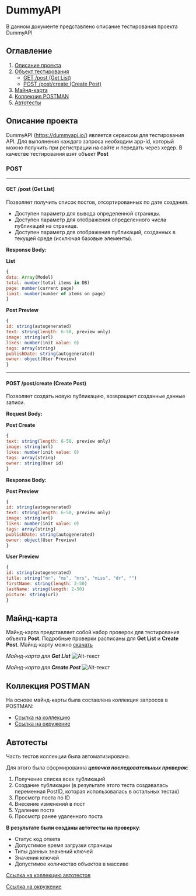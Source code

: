 # DummyAPI

В данном документе представлено описание тестирования проекта DummyAPI

## Оглавление
1. [Описание проекта](#описание-проекта)
2. [Объект тестирования](#post)
   - [GET /post (Get List)](#get-post-get-list)
   - [POST /post/create (Create Post)](#post-postcreate-create-post)
3. [Майнд-карта](#майнд-карта)
4. [Коллекция POSTMAN](#коллекция-postman)
5. [Автотесты](#автотесты)
   
## Описание проекта

DummyAPI (https://dummyapi.io/) является сервисом для тестирования API. Для выполнения каждого запроса необходим app-id, который можно получить при регистрации на сайте и передать через хедер.
В качестве тестирования взят объект **Post**

### POST
_____
#### GET /post (Get List)
Позволяет получить список постов, отсортированных по дате создания.
- Доступен параметр для вывода определенной страницы.
- Доступен параметр для отображения определенного числа публикаций на странице.
- Доступен параметр для отображения публикаций, созданных в текущей среде (исключая базовые элементы).

**Response Body:**

**List**
```javascript
{
data: Array(Model)
total: number(total items in DB)
page: number(current page)
limit: number(number of items on page)
}
```
**Post Preview**
```javascript
{
id: string(autogenerated)
text: string(length: 6-50, preview only)
image: string(url)
likes: number(init value: 0)
tags: array(string)
publishDate: string(autogenerated)
owner: object(User Preview)
}
```
_____
#### POST /post/create (Create Post)
Позволяет создать новую публикацию, возвращает созданные данные записи.

**Request Body:**

**Post Create**
```javascript
{
text: string(length: 6-50, preview only)
image: string(url)
likes: number(init value: 0)
tags: array(string)
owner: string(User id)
}
```
**Response Body:**

**Post Preview**
```javascript
{
id: string(autogenerated)
text: string(length: 6-50, preview only)
image: string(url)
likes: number(init value: 0)
tags: array(string)
publishDate: string(autogenerated)
owner: object(User Preview)
}
```
**User Preview**
```javascript
{
id: string(autogenerated)
title: string("mr", "ms", "mrs", "miss", "dr", "")
firstName: string(length: 2-50)
lastName: string(length: 2-50)
picture: string(url)
}
```

## Майнд-карта
Майнд-карта представляет собой набор проверок для тестирования объекта **Post**. Подробные проверки расписаны для **Get List** и **Create Post**. Майнд-карту можно [скачать](https://github.com/anisimova-an-an/DummyAPI/blob/main/Майнд-карта.png)

_Майнд-карта для **Get List**_ 
![Alt-текст](https://github.com/anisimova-an-an/DummyAPI/blob/main/GetList.png "МК")

_Майнд-карта для **Create Post**_ 
![Alt-текст](https://github.com/anisimova-an-an/DummyAPI/blob/main/CreatePost.png "МК")

## Коллекция POSTMAN
На основе майнд-карты была составлена коллекция запросов в POSTMAN:
- [Ссылка на коллекцию](https://github.com/anisimova-an-an/DummyAPI/blob/main/Публикации.postman_collection.json)
- [Ссылка на окружение](https://github.com/anisimova-an-an/DummyAPI/blob/main/DummyAPI.postman_environment.json)

## Автотесты

Часть тестов коллекции была автоматизирована. 

Для этого была сформированна _**цепочка последовательных проверок**_:
1. Получение списка всех публикаций
2. Создание публикации (в результате этого теста создавалась переменная PostID, которая использовалась в остальных тестах)
3. Просмотр поста по ID
4. Внесение изменений в пост
5. Удаление поста
6. Просмотр ранее удаленного поста

**В результате были созданы автотесты на проверку**:
- Статус код ответа
- Допустимое время загрузки страницы
- Типы данных значений ключей
- Значения ключей
- Допустимое количество объектов в массиве

[Ссылка на коллекцию автотестов](https://github.com/anisimova-an-an/DummyAPI/blob/main/Automatization.postman_collection.json)

[Ссылка на окружение](https://github.com/anisimova-an-an/DummyAPI/blob/main/DummyAPI.postman_environment%20(1).json)

